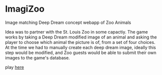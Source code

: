 # ImagiZoo
Image matching Deep Dream concept webapp of Zoo Animals

Idea was to partner with the St. Louis Zoo in some capactiy.
The game works by taking a Deep Dream modified image of an animal and asking the player to choose which animal the picture is of, from a set of four choices.
At the time we had to manually create each deep dream image, ideally this step would be modified, and Zoo guests would be able to submit their own images to the game's database.

play [here](https://clarvel.itch.io/imagizoo)
